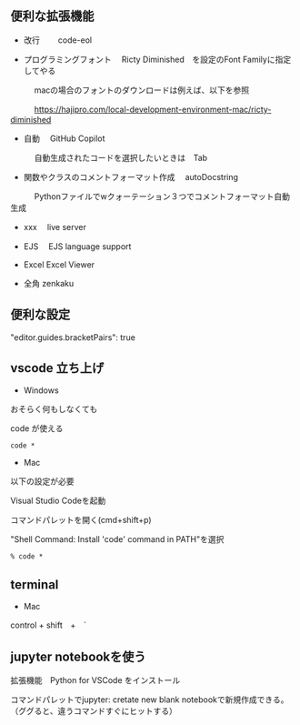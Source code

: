 ## 便利な拡張機能

- 改行　　
code-eol

- プログラミングフォント　
Ricty Diminished　を設定のFont Familyに指定してやる

　　　macの場合のフォントのダウンロードは例えば、以下を参照

　　　https://hajipro.com/local-development-environment-mac/ricty-diminished
   
- 自動　
GitHub Copilot

　　　自動生成されたコードを選択したいときは　Tab 
   
- 関数やクラスのコメントフォーマット作成
　autoDocstring
 
　　　Pythonファイルでwクォーテーション３つでコメントフォーマット自動生成

- xxx　
live server

- EJS　
EJS language support

- Excel
Excel Viewer

- 全角
zenkaku

## 便利な設定

"editor.guides.bracketPairs": true

## vscode 立ち上げ

- Windows

おそらく何もしなくても

code が使える

```
code *
```

- Mac

以下の設定が必要

Visual Studio Codeを起動

コマンドパレットを開く(cmd+shift+p)

"Shell Command: Install 'code' command in PATH"を選択

```
% code *
```

## terminal

- Mac

control + shift　+　` 

## jupyter notebookを使う

拡張機能　Python for VSCode をインストール

コマンドパレットでjupyter: cretate new blank notebookで新規作成できる。　（ググると、違うコマンドすぐにヒットする）


